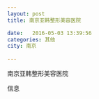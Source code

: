 ```yaml
--- 
layout: post 
title: 南京亚韩整形美容医院

date:   2016-05-03 13:39:56 
categories: 其他  
city: 南京
  
--- 
```

   
南京亚韩整形美容医院

信息

